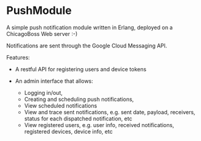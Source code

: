 # PushModule
A simple push notification module written in Erlang, deployed on a ChicagoBoss Web server :-)

Notifications are sent through the Google Cloud Messaging API.

Features:

- A restful API for registering users and device tokens

- An admin interface that allows: 
  - Logging in/out, 
  - Creating and scheduling push notifications,
  - View scheduled notifications
  - View and trace sent notifications, e.g. sent date, payload, receivers, status for each dispatched notification, etc
  - View registered users, e.g. user info, received notifications, registered devices, device info, etc
